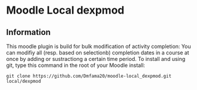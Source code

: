 Moodle Local dexpmod
===================

Information
------------------
This moodle plugin is build for bulk modification of activity completion: You can modifiy all (resp. based on selectionb) completion dates in a course at once by adding or sustractiong a certain time period. 
To install and using git, type this command in the root of your Moodle install:
```
git clone https://github.com/Dmfama20/moodle-local_dexpmod.git local/dexpmod
```